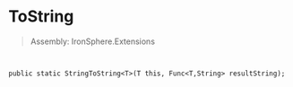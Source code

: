 ﻿

# ToString

> Assembly: IronSphere.Extensions



```


public static StringToString<T>(T this, Func<T,String> resultString);
```